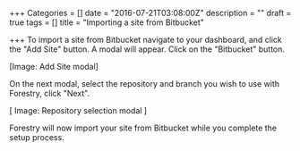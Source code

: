 +++
Categories = []
date = "2016-07-21T03:08:00Z"
description = ""
draft = true
tags = []
title = "Importing a site from Bitbucket"

+++
To import a site from Bitbucket navigate to your dashboard, and click the "Add Site" button. A modal will appear. Click on the "Bitbucket" button.

[Image: Add Site modal]

On the next modal, select the repository and branch you wish to use with Forestry, click "Next". 

[ Image: Repository selection modal ]

Forestry will now import your site from Bitbucket while you complete the setup process.
